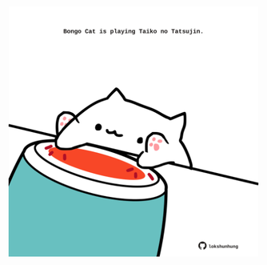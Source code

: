 <!-- built at 22/09/2021, 07:02:01 UTC -->
<p align="center">
  <img width="500" height="500" src="./ReadmeImage.svg">
</p>
